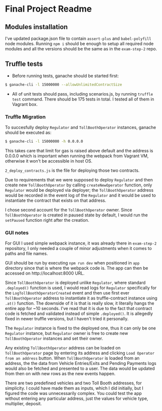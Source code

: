 # Final Project Readme

## Modules installation

I've updated package.json file to contain `assert-plus` and `babel-polyfill` node modules. Running `npm i` should be enough to setup all required node modules and all the versions should be the same as in the `exam-step-2` repo.

## Truffle tests

* Before running tests, ganache should be started first:
  
```sh
$ ganache-cli -l 15000000 --allowUnlimitedContractSize
```

* All of unit tests should pass, including scenarios.js, by running `truffle test` command. There should be 175 tests in total. I tested all of them in Vagrant box.

### Truffle Migration

To succesfully deploy `Regulator` and `TollBoothOperator` instances, ganache should be executed as:
```sh
$ ganache-cli -l 15000000 -h 0.0.0.0
```
This takes care that limit for gas is raised above default and the address is 0.0.0.0 which is important when running the webpack from Vagrant VM, otherwise it won't be accessible in host OS.

`2_deploy_contracts.js` is the file for deploying those two contracts.

Due to requirements that we were supposed to deploy `Regulator` and then create new `TollBoothOperator` by calling `createNewOperator` function, only `Regulator` would be deployed via deployer; the `TollBoothOperator` address would be recorded in the event log of the `Regulator` and it would be used to instantiate the contract that exists on that address.

I chose second account for the `TollBoothOperator` owner. Since `TollBoothOperator` is created in paused state by default, I would run the `setPaused` function right after the creation.

### GUI notes

For GUI I used simple webpack instance, it was already there in `exam-step-2` repository, I only needed a couple of minor adjustments when it comes to paths and file names.

GUI should be run by executing `npm run dev` when positioned in `app` directory since that is where the webpack code is. The app can then be accessed on http://localhost:8000 URL.

Since `TollBoothOperator` is deployed unlike `Regulator`, where standard `.deployed()` function is used, I would read logs for `Regulator` specifically for the `LogTollBoothOperatorCreated` event and then use first ever `TollBoothOperator` address to instantiate it as truffle-contract instance using `.at()` function. The downside of it is that is really slow, it literally hangs the entire app for ~10 seconds. I've read that it is due to the fact that contract code is fetched and validated instead of simple `.deployed()`. It is allegedly fixed in newer truffle versions, but I haven't tried it personally.

The `Regulator` instance is fixed to the deployed one, thus it can only be one `Regulator` instance, but `Regulator` owner is free to create new `TollBoothOperator` instances and set their owner.

Any existing `TollBoothOperator` address can be loaded on `TollBoothOperator` page by entering its address and clicking `Load Operator from an address` button. When `TollBoothOperator` is loaded from an address, the the data from Vehicle Entries/Exits and Pending Payments logs would also be fetched and presented to a user. The data would be updated from then on with new rows as the new events happen.

There are two predefined vehicles and two Toll Booth addresses, for simplicity. I could have made them as inputs, which I did initially, but I figured the code was unnecessarily complex. You could test the app without entering any particular address, just the values for vehicle type, multiplier, deposit.